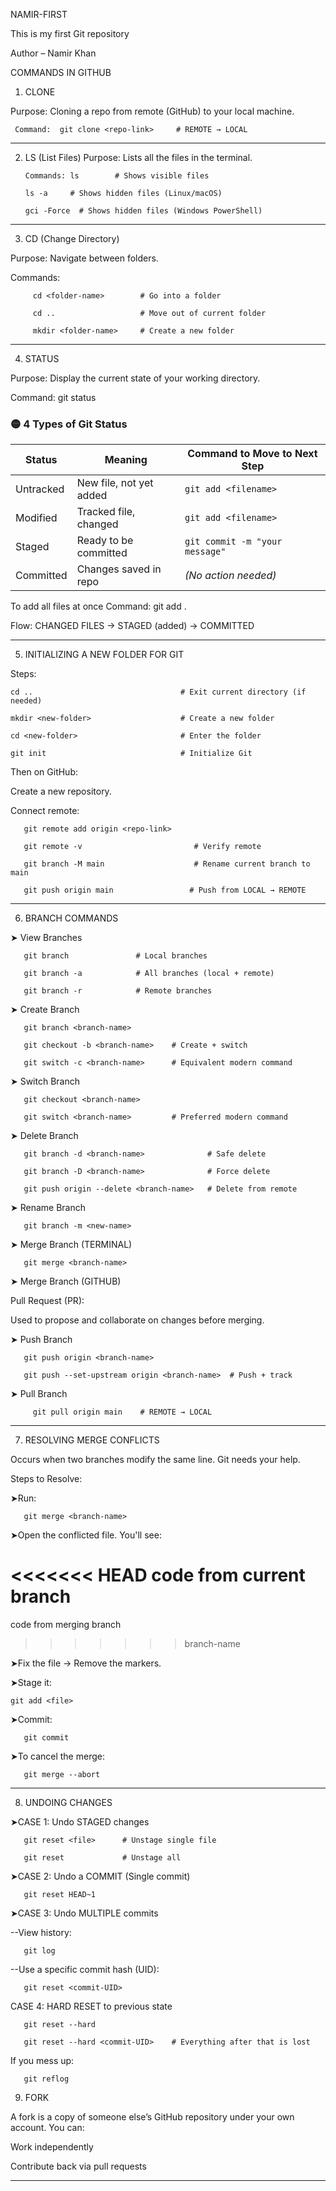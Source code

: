 NAMIR-FIRST

This is my first Git repository

Author – Namir Khan

COMMANDS IN GITHUB

1) CLONE
 
Purpose: Cloning a repo from remote (GitHub) to your local machine.

     Command:  git clone <repo-link>     # REMOTE → LOCAL
----------------------------


2) LS (List Files)
Purpose: Lists all the files in the terminal.

       Commands: ls        # Shows visible files  

       ls -a     # Shows hidden files (Linux/macOS)  

       gci -Force  # Shows hidden files (Windows PowerShell)
----------------------------

3) CD (Change Directory)

Purpose: Navigate between folders.

Commands: 
 
         cd <folder-name>        # Go into a folder  
         
         cd ..                   # Move out of current folder  
         
         mkdir <folder-name>     # Create a new folder

----------------------------


4) STATUS

Purpose: Display the current state of your working directory.

Command: git status

### 🟡 4 Types of Git Status

| **Status**   | **Meaning**                 | **Command to Move to Next Step**       |
|--------------|-----------------------------|----------------------------------------|
| Untracked    | New file, not yet added     | `git add <filename>`                   |
| Modified     | Tracked file, changed       | `git add <filename>`                   |
| Staged       | Ready to be committed       | `git commit -m "your message"`         |
| Committed    | Changes saved in repo       | *(No action needed)*                   |

To add all files at once Command: git add .

Flow: CHANGED FILES → STAGED (added) → COMMITTED

----------------------------

5) INITIALIZING A NEW FOLDER FOR GIT
  
Steps:        

    cd ..                                 # Exit current directory (if needed)  
   
    mkdir <new-folder>                    # Create a new folder  
    
    cd <new-folder>                       # Enter the folder  
    
    git init                              # Initialize Git  

Then on GitHub:

Create a new repository.
       
 Connect remote:
      
       git remote add origin <repo-link>  
       
       git remote -v                         # Verify remote  
       
       git branch -M main                    # Rename current branch to main  
       
       git push origin main                 # Push from LOCAL → REMOTE
----------------------------

6) BRANCH COMMANDS

➤ View Branches

       git branch               # Local branches  
 
       git branch -a            # All branches (local + remote)  
       
       git branch -r            # Remote branches

➤ Create Branch
       
       git branch <branch-name>  
       
       git checkout -b <branch-name>    # Create + switch  
       
       git switch -c <branch-name>      # Equivalent modern command

➤ Switch Branch
       
       git checkout <branch-name>  
       
       git switch <branch-name>         # Preferred modern command

➤ Delete Branch
       
       git branch -d <branch-name>              # Safe delete  
       
       git branch -D <branch-name>              # Force delete  
       
       git push origin --delete <branch-name>   # Delete from remote
➤ Rename Branch
       
       git branch -m <new-name>
➤ Merge Branch (TERMINAL)
       
       git merge <branch-name> 

➤ Merge Branch (GITHUB)

Pull Request (PR):

Used to propose and collaborate on changes before merging.

➤ Push Branch
       
       git push origin <branch-name>  
       
       git push --set-upstream origin <branch-name>  # Push + track

➤ Pull Branch
       
         git pull origin main    # REMOTE → LOCAL
----------------------------

7) RESOLVING MERGE CONFLICTS

Occurs when two branches modify the same line. Git needs your help.

Steps to Resolve:       

➤Run:

       git merge <branch-name>

➤Open the conflicted file. You'll see:

<<<<<<< HEAD
code from current branch
=======
code from merging branch
>>>>>>> branch-name

➤Fix the file → Remove the markers.

➤Stage it:

    git add <file>

➤Commit:
       
       git commit

➤To cancel the merge:
       
       git merge --abort
----------------------------

8) UNDOING CHANGES

➤CASE 1: Undo STAGED changes
       
       git reset <file>      # Unstage single file  
       
       git reset             # Unstage all

➤CASE 2: Undo a COMMIT (Single commit)
       
       git reset HEAD~1

➤CASE 3: Undo MULTIPLE commits

--View history:

       git log

--Use a specific commit hash (UID):

       git reset <commit-UID>

CASE 4: HARD RESET to previous state

       git reset --hard  
       
       git reset --hard <commit-UID>    # Everything after that is lost

If you mess up:

       git reflog       

9) FORK

A fork is a copy of someone else’s GitHub repository under your own account. You can:

Work independently

Contribute back via pull requests

----------------------------


 

 
